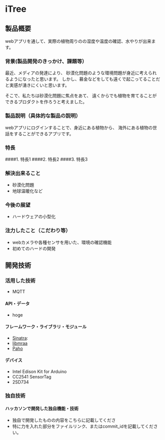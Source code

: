 # iTree
## 製品概要

webアプリを通して、実際の植物周りのの湿度や温度の確認、水やりが出来ます。

### 背景(製品開発のきっかけ、課題等）

最近、メディアの発達により、
砂漠化問題のような環境問題が身近に考えられるようになったと思います。
しかし、募金などをしても遠くで起こってることだと実感が湧きにくいと思います。

そこで、私たちは砂漠化問題に焦点をあて、
遠くからでも植物を育てることができるプロダクトを作ろうと考えました。

### 製品説明（具体的な製品の説明）

webアプリにログインすることで、身近にある植物から、
海外にある植物の世話をすることができるアプリです。


### 特長
####1. 特長1
####2. 特長2
####3. 特長3

### 解決出来ること

 - 砂漠化問題
 - 地球温暖化など 

### 今後の展望
 * ハードウェアの小型化

### 注力したこと（こだわり等）
 * webカメラや各種センサを用いた、環境の確認機能
 * 初めてのハードの開発

## 開発技術
### 活用した技術
 * MQTT

#### API・データ
 * hoge

#### フレームワーク・ライブラリ・モジュール
 * [Sinatra](http://www.sinatrarb.com/):
 * [libmraa](https://github.com/intel-iot-devkit/mraa)
 * [Paho](https://eclipse.org/paho/clients/golang/)

#### デバイス
 * Intel Edison Kit for Arduino
 * CC2541 SensorTag
 * 2SD734

### 独自技術
#### ハッカソンで開発した独自機能・技術
 * 独自で開発したものの内容をこちらに記載してくださ
 * 特に力を入れた部分をファイルリンク、またはcommit_idを記載してください。
